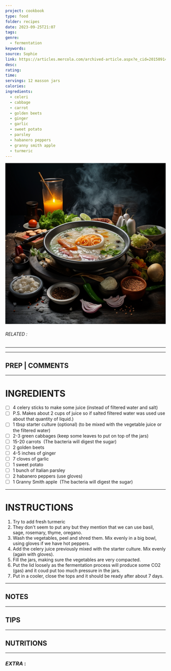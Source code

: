 ```yaml
---
project: cookbook
type: food
folder: recipes
date: 2023-09-25T21:07
tags: 
genre:
  - fermentation
keywords: 
source: Sophie
link: https://articles.mercola.com/archived-article.aspx?e_cid=20150914Z1_DNL_art_2&utm_source=dnl&utm_medium=email&utm_content=art2&utm_campaign=20150914Z1&et_cid=DM85538&et_rid=1119292846
desc: 
rating: 
time: 
servings: 12 masson jars
calories: 
ingredients:
  - celeri
  - cabbage
  - carrot
  - golden beets
  - ginger
  - garlic
  - sweet potato
  - parsley
  - habanero peppers
  - granny smith apple
  - turmeric
---
```


![IMAGE](_default.png)

###### *RELATED* : 
---


---
## PREP | COMMENTS



---
# INGREDIENTS

- [ ] 4 celery sticks to make some juice (instead of filtered water and salt)
- [ ] P.S. Makes about 2 cups of juice so if salted filtered water was used use about that quantity of liquid.)
- [ ] 1 tbsp starter culture (optional) (to be mixed with the vegetable juice or the filtered water)
- [ ] 2-3 green cabbages (keep some leaves to put on top of the jars)
- [ ] 15-20 carrots  (The bacteria will digest the sugar)
- [ ] 2 golden beets
- [ ] 4-5 inches of ginger 
- [ ] 7 cloves of garlic
- [ ] 1 sweet potato
- [ ] 1 bunch of Italian parsley
- [ ] 2 habanero peppers (use gloves)
- [ ] 1 Granny Smith apple  (The bacteria will digest the sugar)

---
# INSTRUCTIONS

1. Try to add fresh turmeric
2. They don't seem to put any but they mention that we can use basil, sage, rosemary, thyme, oregano. 
3. Wash the vegetables, peel and shred them. Mix evenly in a big bowl, using gloves if we have hot peppers. 
4. Add the celery juice previously mixed with the starter culture. Mix evenly (again with gloves).
5. Fill the jars, making sure the vegetables are very compacted.
6. Put the lid loosely as the fermentation process will produce some CO2 (gas) and it coud put too much pressure in the jars. 
7. Put in a cooler, close the tops and it should be ready after about 7 days.

---
## NOTES



---
## TIPS



---
## NUTRITIONS



---
### *EXTRA* :



